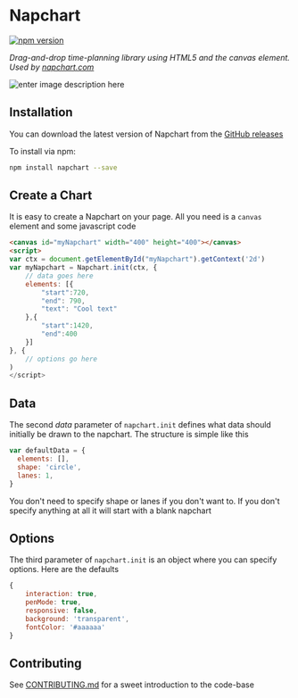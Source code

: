 # Napchart
[![npm version](https://badge.fury.io/js/napchart.svg)](https://badge.fury.io/js/napchart)

*Drag-and-drop time-planning library using HTML5 and the canvas element. Used by [napchart.com](https://napchart.com/)*

![enter image description here](https://larskarbo.no/napchart.PNG)

## Installation

You can download the latest version of Napchart from the [GitHub releases](https://github.com/larskarbo/napchart/releases/latest)

To install via npm:
```bash
npm install napchart --save
```

## Create a Chart

It is easy to create a Napchart on your page. All you need is a `canvas` element and some javascript code

```html
<canvas id="myNapchart" width="400" height="400"></canvas>
<script>
var ctx = document.getElementById("myNapchart").getContext('2d')
var myNapchart = Napchart.init(ctx, {
	// data goes here
	elements: [{
		"start":720,
		"end": 790,
		"text": "Cool text"
	},{
		"start":1420,
		"end":400
	}]
}, {
	// options go here
)
</script>
```

## Data

The second *data* parameter of `napchart.init` defines what data should initially be drawn to the napchart. The structure is simple like this

```javascript
var defaultData = {
  elements: [],
  shape: 'circle',
  lanes: 1,
}
```

You don't need to specify shape or lanes if you don't want to. If you don't specify anything at all it will start with a blank napchart

## Options

The third parameter of `napchart.init` is an object where you can specify options. Here are the defaults

```javascript
{
	interaction: true,
	penMode: true,
	responsive: false,
	background: 'transparent',
	fontColor: '#aaaaaa'
}
```

## Contributing

See [CONTRIBUTING.md](https://github.com/larskarbo/napchart/blob/master/CONTRIBUTING.md) for a sweet introduction to the code-base
